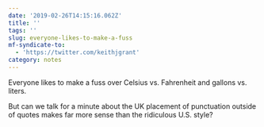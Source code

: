```yaml
---
date: '2019-02-26T14:15:16.062Z'
title: ''
tags: ''
slug: everyone-likes-to-make-a-fuss
mf-syndicate-to:
  - 'https://twitter.com/keithjgrant'
category: notes
---
```

Everyone likes to make a fuss over Celsius vs. Fahrenheit and gallons vs. liters.

But can we talk for a minute about the UK placement of punctuation outside of quotes makes far more sense than the ridiculous U.S. style?
